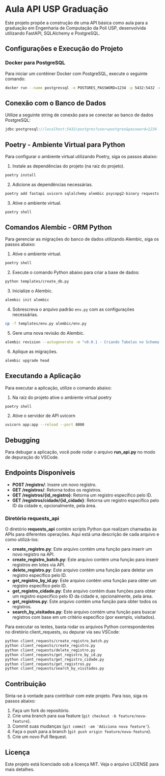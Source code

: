 # Aula API USP Graduação

Este projeto propõe a construção de uma API básica como aula para a graduação em Engenharia de Computação da Poli USP, desenvolvida utilizando FastAPI, SQLAlchemy e PostgreSQL.

## Configurações e Execução do Projeto

### Docker para PostgreSQL

Para iniciar um contêiner Docker com PostgreSQL, execute o seguinte comando:

```sh
docker run --name postgressql -e POSTGRES_PASSWORD=1234 -p 5432:5432 -d postgres 
```

## Conexão com o Banco de Dados

Utilize a seguinte string de conexão para se conectar ao banco de dados PostgreSQL:

```java
jdbc:postgresql://localhost:5432/postgres?user=postgres&password=1234
```

## Poetry - Ambiente Virtual para Python

Para configurar o ambiente virtual utilizando Poetry, siga os passos abaixo:

1. Instale as dependências do projeto (na raiz do projeto).

```sh
poetry install
```

2. Adicione as dependências necessárias.

```sh
poetry add fastapi uvicorn sqlalchemy alembic psycopg2-binary requests
```

3. Ative o ambiente virtual.

```sh
poetry shell
```

## Comandos Alembic - ORM Python

Para gerenciar as migrações do banco de dados utilizando Alembic, siga os passos abaixo:

1. Ative o ambiente virtual.
```sh
poetry shell
```
2. Execute o comando Python abaixo para criar a base de dados:
```sh
python templates/create_db.py
```

3. Inicialize o Alembic.
```sh
alembic init alembic
```

4. Sobrescreva o arquivo padrão `env.py` com as configurações necessárias.
```sh
cp -f templates/env.py alembic/env.py 
```

5. Gere uma nova revisão do Alembic.
```sh
alembic revision --autogenerate -m "v0.0.1 - Criando Tabelas no Schema API" 
```

6. Aplique as migrações.
```sh
alembic upgrade head
```


## Executando a Aplicação

Para executar a aplicação, utilize o comando abaixo:
1. Na raiz do projeto ative o ambiente virtual poetry
```sh
poetry shell
```

2. Ative o servidor de API uvicorn
```sh
uvicorn app:app --reload --port 8000
```

## Debugging

Para debugar a aplicação, você pode rodar o arquivo **run_api.py** no modo de depuração do VSCode.

## Endpoints Disponíveis

- **POST /registro/**: Insere um novo registro.
- **GET /registros/**: Retorna todos os registros.
- **GET /registros/{id_registro}**: Retorna um registro específico pelo ID.
- **GET /registros/cidade/{id_cidade}**: Retorna um registro específico pelo ID da cidade e, opcionalmente, pela área.


### Diretório requests_api

O diretório **requests_api** contém scripts Python que realizam chamadas às APIs para diferentes operações. Aqui está uma descrição de cada arquivo e como utilizá-los:

- **create_registro.py**: Este arquivo contém uma função para inserir um novo registro na API.
- **create_registro_batch.py**: Este arquivo contém uma função para inserir registros em lotes via API.
- **delete_registro.py**: Este arquivo contém uma função para deletar um registro específico pelo ID.
- **get_registro_by_id.py**: Este arquivo contém uma função para obter um registro específico pelo ID.
- **get_registro_cidade.py**: Este arquivo contém duas funções para obter um registro específico pelo ID da cidade e, opcionalmente, pela área.
- **get_registros.py**: Este arquivo contém uma função para obter todos os registros.
- **search_by_visitados.py**: Este arquivo contém uma função para buscar registros com base em um critério específico (por exemplo, visitados).

  

Para executar os testes, basta rodar os arquivos Python correspondentes no diretório client_requests, ou depurar via seu VSCode:
```sh
python client_requests/create_registro_batch.py
python client_requests/create_registro.py
python client_requests/delete_registro.py
python client_requests/get_registro_by_id.py
python client_requests/get_registro_cidade.py
python client_requests/get_registros.py
python client_requests/search_by_visitados.py
```

## Contribuição

Sinta-se à vontade para contribuir com este projeto. Para isso, siga os passos abaixo:

1. Faça um fork do repositório.
2. Crie uma branch para sua feature (`git checkout -b feature/nova-feature`).
3. Commit suas mudanças (`git commit -am 'Adiciona nova feature'`).
4. Faça o push para a branch (`git push origin feature/nova-feature`).
5. Crie um novo Pull Request.

## Licença

Este projeto está licenciado sob a licença MIT. Veja o arquivo LICENSE para mais detalhes.

